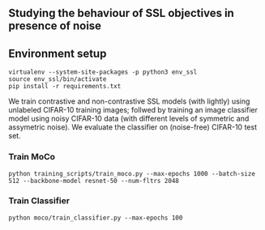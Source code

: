 ## Studying the behaviour of SSL objectives in presence of noise 

## Environment setup
```
virtualenv --system-site-packages -p python3 env_ssl
source env_ssl/bin/activate
pip install -r requirements.txt
```

We train contrastive and non-contrastive SSL models (with lightly) using unlabeled CIFAR-10 training images; follwed by training an image classifier model using noisy CIFAR-10 data (with different levels of symmetric and assymetric noise). We evaluate the classifier on (noise-free) CIFAR-10 test set.

### Train MoCo 
```
python training_scripts/train_moco.py --max-epochs 1000 --batch-size 512 --backbone-model resnet-50 --num-fltrs 2048
```

### Train Classifier
```
python moco/train_classifier.py --max-epochs 100
```
